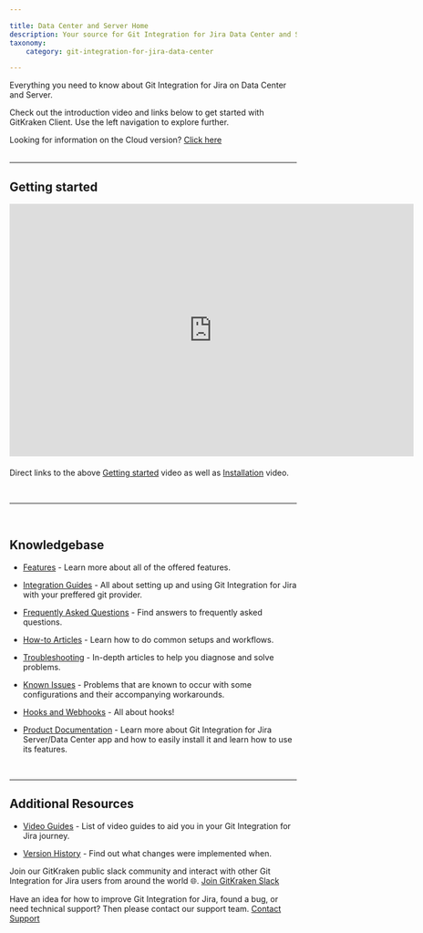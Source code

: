 ```yaml
---

title: Data Center and Server Home
description: Your source for Git Integration for Jira Data Center and Server documentation
taxonomy:
    category: git-integration-for-jira-data-center

---
```


Everything you need to know about Git Integration for Jira on Data Center and Server.

Check out the introduction video and links below to get started with GitKraken Client. Use the left navigation to explore further.

<div class="bbb-callout bbb--info">
    <div class="irow">
    <div class="ilogobox">
        <span class="logoimg"></span>
    </div>
    <div class="imsgbox">
        Looking for information on the Cloud version? <a href='/git-integration-for-jira-cloud/git-integration-for-jira-home-gij-cloud'>Click here</a>
    </div>
    </div>
</div>
<br>


***

## Getting started

<div class='embed-container embed-container--16-9'>
    <iframe width='709' height='443' src='https://fast.wistia.net/embed/iframe/lr0jp6ntfd?videoFoam=true' frameborder='0' allowfullscreen ></iframe>
</div> 

<div style='margin-top: 20px;'>
    Direct links to the above <a href='https://bigbrassband.wistia.com/medias/8c0iq4hwdt'>Getting started</a> video as well as <a href='https://bigbrassband.wistia.com/medias/lr0jp6ntfd'>Installation</a> video.
</div>

&nbsp;

***

&nbsp;

## Knowledgebase  

- [Features](/git-integration-for-jira-data-center/features-gij-self-managed) - Learn more about all of the offered features.

- [Integration Guides](/git-integration-for-jira-data-center/integration-guides-gij-self-managed) - All about setting up and using Git Integration for Jira with your preffered git provider.

- [Frequently Asked Questions](/git-integration-for-jira-data-center/frequently-asked-questions-gij-self-managed) - Find answers to frequently asked questions.

- [How-to Articles](/git-integration-for-jira-data-center/how-to-articles-gij-self-managed) - Learn how to do common setups and workflows.

- [Troubleshooting](/git-integration-for-jira-data-center/troubleshooting-articles-gij-self-managed) - In-depth articles to help you diagnose and solve problems.

- [Known Issues](/git-integration-for-jira-data-center/known-issues-gij-self-managed) - Problems that are known to occur with some configurations and their accompanying workarounds.

- [Hooks and Webhooks](/git-integration-for-jira-data-center/hooks-and-webhooks-gij-self-managed) - All about hooks!

- [Product Documentation](/git-integration-for-jira-self-managed/documentation-gij-self-managed) - Learn more about Git Integration for Jira Server/Data Center app and how to easily install it and learn how to use its features.

<br>

***

## Additional Resources

- [Video Guides](/git-integration-for-jira-data-center/git-integration-jira-data-center-video-guides-gij-self-managed) - List of video guides to aid you in your Git Integration for Jira journey.

- [Version History](https://marketplace.atlassian.com/apps/4984/git-integration-for-jira/version-history) - Find out what changes were implemented when.

Join our GitKraken public slack community and interact with other Git Integration for Jira users from around the world 🌐.
[Join GitKraken Slack](https://slack.gitkraken.com/)

Have an idea for how to improve Git Integration for Jira, found a bug, or need technical support? Then please contact our support team.
[Contact Support](https://help.gitkraken.com/git-integration-for-jira-data-center/gij-self-hosted-contact-support/)

